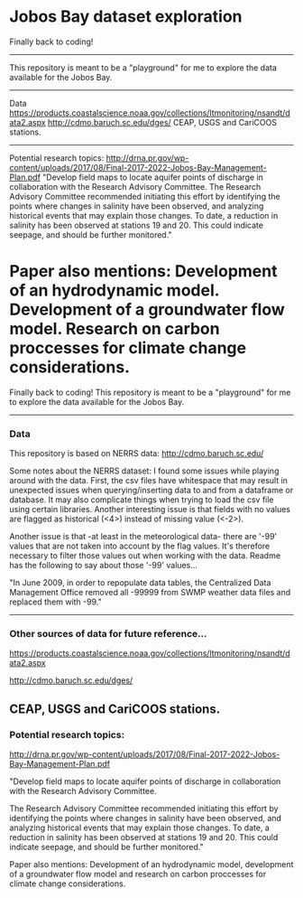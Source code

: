# Jobos Bay dataset exploration

Finally back to coding!

---
This repository is meant to be a "playground" for me to explore the data available for the Jobos Bay.

---
Data
https://products.coastalscience.noaa.gov/collections/ltmonitoring/nsandt/data2.aspx
http://cdmo.baruch.sc.edu/dges/
CEAP, USGS and CariCOOS stations.

---
Potential research topics:
http://drna.pr.gov/wp-content/uploads/2017/08/Final-2017-2022-Jobos-Bay-Management-Plan.pdf
"Develop  field  maps  to  locate  aquifer  points  of  discharge  in  collaboration  with the Research Advisory Committee. 
The Research Advisory Committee recommended initiating this effort by identifying the points  where  changes  in  salinity  have  been  observed,  and  analyzing  historical events that may explain those changes. To date, a reduction in salinity has been observed at  stations 19 and 20. This could indicate seepage, and should be further monitored."

Paper also mentions: Development of an hydrodynamic model.  Development of a groundwater flow model.  Research on carbon proccesses for climate change considerations.
=======
Finally back to coding!
This repository is meant to be a "playground" for me to explore the data available for the Jobos Bay.

---
### Data
This repository is based on NERRS data:
http://cdmo.baruch.sc.edu/

Some notes about the NERRS dataset:
I found some issues while playing around with the data.  First, the csv files have whitespace that may result in unexpected issues when querying/inserting data to and from a dataframe or database.  It may also complicate things when trying to load the csv file using certain libraries.  Another interesting issue is that fields with no values are flagged as historical (<4>) instead of missing value (<-2>).

Another issue is that -at least in the meteorological data- there are '-99' values that are not taken into account by the flag values.  It's therefore necessary to filter those values out when working with the data.  Readme has the following to say about those '-99' values...

"In June 2009, in order to repopulate data tables, the Centralized Data Management Office removed all -99999 from SWMP weather data files and replaced them with -99."

---

### Other sources of data for future reference...

https://products.coastalscience.noaa.gov/collections/ltmonitoring/nsandt/data2.aspx

http://cdmo.baruch.sc.edu/dges/

CEAP, USGS and CariCOOS stations.
---
### Potential research topics:

http://drna.pr.gov/wp-content/uploads/2017/08/Final-2017-2022-Jobos-Bay-Management-Plan.pdf

"Develop  field  maps  to  locate  aquifer  points  of  discharge  in  collaboration  with the Research Advisory Committee. 

The Research Advisory Committee recommended initiating this effort by identifying the points  where  changes  in  salinity  have  been  observed,  and  analyzing  historical events that may explain those changes. To date, a reduction in salinity has been observed at  stations 19 and 20. This could indicate seepage, and should be further monitored."

Paper also mentions: Development of an hydrodynamic model, development of a groundwater flow model and research on carbon proccesses for climate change considerations.


